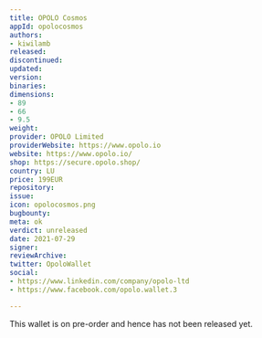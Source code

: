 ```yaml
---
title: OPOLO Cosmos
appId: opolocosmos
authors:
- kiwilamb
released: 
discontinued: 
updated: 
version: 
binaries: 
dimensions:
- 89
- 66
- 9.5
weight: 
provider: OPOLO Limited
providerWebsite: https://www.opolo.io
website: https://www.opolo.io/
shop: https://secure.opolo.shop/
country: LU
price: 199EUR
repository: 
issue: 
icon: opolocosmos.png
bugbounty: 
meta: ok
verdict: unreleased
date: 2021-07-29
signer: 
reviewArchive: 
twitter: OpoloWallet
social:
- https://www.linkedin.com/company/opolo-ltd
- https://www.facebook.com/opolo.wallet.3

---
```


This wallet is on pre-order and hence has not been released yet.
